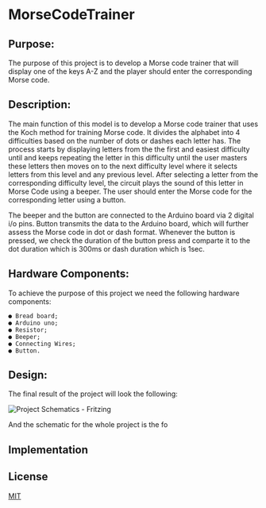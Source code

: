# MorseCodeTrainer
## Purpose:

  The purpose of this project is to develop a Morse code trainer that will display one of
  the keys A-Z and the player should enter the corresponding Morse code.
 
## Description:

  The main function of this model is to develop a Morse code trainer that uses the Koch method for training Morse code. It divides the alphabet into 4 difficulties based on the number of dots or dashes each letter has. The process starts by displaying letters from the  the first and easiest difficulty until and keeps repeating the letter in this difficulty until the user masters these letters then moves on to the next difficulty level where it selects letters from this level and any previous level. After selecting a letter from the corresponding difficulty level, the circuit plays the sound of this letter in Morse Code using a beeper. The user should enter the Morse code for the corresponding letter using a button.
  
  The beeper and
   the button are connected to the Arduino board via 2 digital i/o pins. Button transmits the data
  to the Arduino board, which will further assess the Morse code in dot or dash format.
  Whenever the button is pressed, we check the duration of the button press and comparte it to the dot duration which is 300ms or dash duration which is 1sec.
  
## Hardware Components:

  To achieve the purpose of this project we need the following hardware components:
  
    ● Bread board;
    ● Arduino uno;
    ● Resistor;
    ● Beeper;
    ● Connecting Wires;
    ● Button.

## Design:

  The final result of the project will look the following:
  
  ![Project Schematics - Fritzing](https://imgur.com/Vr5dwgv)
  
  And the schematic for the whole project is the fo

## Implementation

## License
[MIT](https://choosealicense.com/licenses/mit/)
